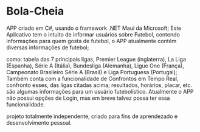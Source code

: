 # Bola-Cheia
APP criado em C#, usando o framework .NET Maui da Microsoft; Este Aplicativo tem o intuito de informar usuários sobre Futebol, contendo informações para quem gosta de futebol, o APP atualmente contém diversas informações de futebol;

como: tabela das 7 principais ligas, Premier League (inglaterra), La Liga (Espanha), Série A (Itália), Bundesliga (Alemanha), Ligue One (França),
Campeonato Brasileiro Série A (Brasil) e Liga Portuguesa (Portugal);
Também conta com a funcionalidade de Confrontos em Tempo Real, confronto esses, das ligas citadas acima; resultados, horários, placar, etc. são algumas informações 
para um usuário futebolístico.
Atualmente o APP não possui opções de Login, mas em breve talvez possa ter essa funcionalidade.

projeto totalmente independente, criado para fins de aprendezado e desenvolvimento pessoal.
